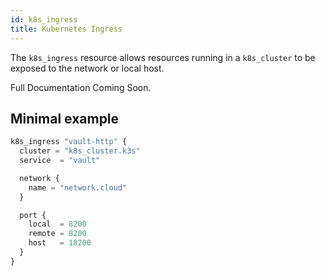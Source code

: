 ```yaml
---
id: k8s_ingress
title: Kubernetes Ingress
---
```


The `k8s_ingress` resource allows resources running in a `k8s_cluster` to be exposed to the network or local host.

Full Documentation Coming Soon.

## Minimal example

```javascript
k8s_ingress "vault-http" {
  cluster = "k8s_cluster.k3s"
  service  = "vault"

  network {
    name = "network.cloud"
  }

  port {
    local  = 8200
    remote = 8200
    host   = 18200
  }
}
```
